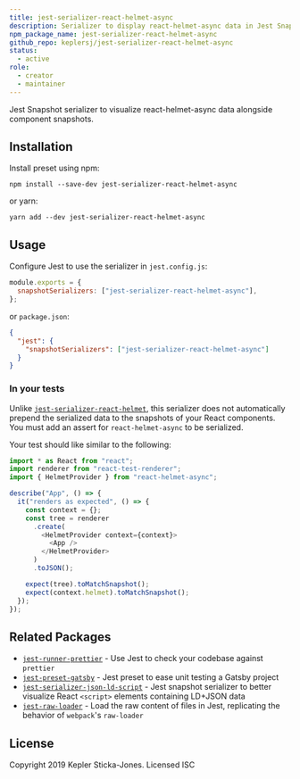 ```yaml
---
title: jest-serializer-react-helmet-async
description: Serializer to display react-helmet-async data in Jest Snapshots
npm_package_name: jest-serializer-react-helmet-async
github_repo: keplersj/jest-serializer-react-helmet-async
status:
  - active
role:
  - creator
  - maintainer
---
```


Jest Snapshot serializer to visualize react-helmet-async data alongside component snapshots.

## Installation

Install preset using npm:

```shell
npm install --save-dev jest-serializer-react-helmet-async
```

or yarn:

```shell
yarn add --dev jest-serializer-react-helmet-async
```

## Usage

Configure Jest to use the serializer in `jest.config.js`:

```js
module.exports = {
  snapshotSerializers: ["jest-serializer-react-helmet-async"],
};
```

or `package.json`:

```json
{
  "jest": {
    "snapshotSerializers": ["jest-serializer-react-helmet-async"]
  }
}
```

### In your tests

Unlike [`jest-serializer-react-helmet`](https://github.com/keplersj/jest-serializer-react-helmet), this serializer does not automatically prepend the serialized data to the snapshots of your React components. You must add an assert for `react-helmet-async` to be serialized.

Your test should like similar to the following:

```js
import * as React from "react";
import renderer from "react-test-renderer";
import { HelmetProvider } from "react-helmet-async";

describe("App", () => {
  it("renders as expected", () => {
    const context = {};
    const tree = renderer
      .create(
        <HelmetProvider context={context}>
          <App />
        </HelmetProvider>
      )
      .toJSON();

    expect(tree).toMatchSnapshot();
    expect(context.helmet).toMatchSnapshot();
  });
});
```

## Related Packages

- [`jest-runner-prettier`](https://github.com/keplersj/jest-runner-prettier) - Use Jest to check your codebase against `prettier`
- [`jest-preset-gatsby`](https://github.com/keplersj/jest-preset-gatsby) - Jest preset to ease unit testing a Gatsby project
- [`jest-serializer-json-ld-script`](https://github.com/keplersj/jest-serializer-json-ld-script) - Jest snapshot serializer to better visualize React `<script>` elements containing LD+JSON data
- [`jest-raw-loader`](https://github.com/keplersj/jest-raw-loader) - Load the raw content of files in Jest, replicating the behavior of `webpack`'s `raw-loader`

## License

Copyright 2019 Kepler Sticka-Jones. Licensed ISC
